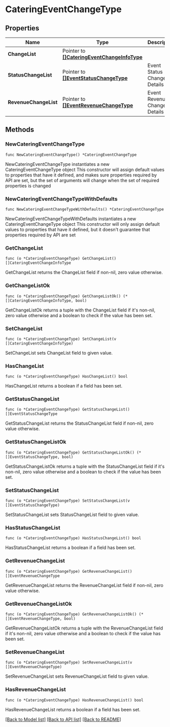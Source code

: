 # CateringEventChangeType

## Properties

Name | Type | Description | Notes
------------ | ------------- | ------------- | -------------
**ChangeList** | Pointer to [**[]CateringEventChangeInfoType**](CateringEventChangeInfoType.md) |  | [optional] 
**StatusChangeList** | Pointer to [**[]EventStatusChangeType**](EventStatusChangeType.md) | Event Status Changes Details | [optional] 
**RevenueChangeList** | Pointer to [**[]EventRevenueChangeType**](EventRevenueChangeType.md) | Event Revenue Changes Details | [optional] 

## Methods

### NewCateringEventChangeType

`func NewCateringEventChangeType() *CateringEventChangeType`

NewCateringEventChangeType instantiates a new CateringEventChangeType object
This constructor will assign default values to properties that have it defined,
and makes sure properties required by API are set, but the set of arguments
will change when the set of required properties is changed

### NewCateringEventChangeTypeWithDefaults

`func NewCateringEventChangeTypeWithDefaults() *CateringEventChangeType`

NewCateringEventChangeTypeWithDefaults instantiates a new CateringEventChangeType object
This constructor will only assign default values to properties that have it defined,
but it doesn't guarantee that properties required by API are set

### GetChangeList

`func (o *CateringEventChangeType) GetChangeList() []CateringEventChangeInfoType`

GetChangeList returns the ChangeList field if non-nil, zero value otherwise.

### GetChangeListOk

`func (o *CateringEventChangeType) GetChangeListOk() (*[]CateringEventChangeInfoType, bool)`

GetChangeListOk returns a tuple with the ChangeList field if it's non-nil, zero value otherwise
and a boolean to check if the value has been set.

### SetChangeList

`func (o *CateringEventChangeType) SetChangeList(v []CateringEventChangeInfoType)`

SetChangeList sets ChangeList field to given value.

### HasChangeList

`func (o *CateringEventChangeType) HasChangeList() bool`

HasChangeList returns a boolean if a field has been set.

### GetStatusChangeList

`func (o *CateringEventChangeType) GetStatusChangeList() []EventStatusChangeType`

GetStatusChangeList returns the StatusChangeList field if non-nil, zero value otherwise.

### GetStatusChangeListOk

`func (o *CateringEventChangeType) GetStatusChangeListOk() (*[]EventStatusChangeType, bool)`

GetStatusChangeListOk returns a tuple with the StatusChangeList field if it's non-nil, zero value otherwise
and a boolean to check if the value has been set.

### SetStatusChangeList

`func (o *CateringEventChangeType) SetStatusChangeList(v []EventStatusChangeType)`

SetStatusChangeList sets StatusChangeList field to given value.

### HasStatusChangeList

`func (o *CateringEventChangeType) HasStatusChangeList() bool`

HasStatusChangeList returns a boolean if a field has been set.

### GetRevenueChangeList

`func (o *CateringEventChangeType) GetRevenueChangeList() []EventRevenueChangeType`

GetRevenueChangeList returns the RevenueChangeList field if non-nil, zero value otherwise.

### GetRevenueChangeListOk

`func (o *CateringEventChangeType) GetRevenueChangeListOk() (*[]EventRevenueChangeType, bool)`

GetRevenueChangeListOk returns a tuple with the RevenueChangeList field if it's non-nil, zero value otherwise
and a boolean to check if the value has been set.

### SetRevenueChangeList

`func (o *CateringEventChangeType) SetRevenueChangeList(v []EventRevenueChangeType)`

SetRevenueChangeList sets RevenueChangeList field to given value.

### HasRevenueChangeList

`func (o *CateringEventChangeType) HasRevenueChangeList() bool`

HasRevenueChangeList returns a boolean if a field has been set.


[[Back to Model list]](../README.md#documentation-for-models) [[Back to API list]](../README.md#documentation-for-api-endpoints) [[Back to README]](../README.md)


